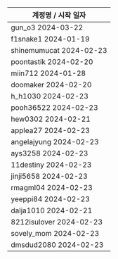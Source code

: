 | 계정명 / 시작 일자|
|--------|
| gun_o3 2024-03-22 |
| f1snake1 2024-01-19 |
| shinemumucat 2024-02-23 |
| poontastik 2024-02-20 |
| miin712 2024-01-28 |
| doomaker 2024-02-20 |
| h_h1030 2024-02-23 |
| pooh36522 2024-02-23 |
| hew0302 2024-02-21 |
| applea27 2024-02-23 |
| angelajyung 2024-02-23 |
| ays3258 2024-02-23 |
| 11destiny 2024-02-23 |
| jinji5658 2024-02-23 |
| rmagml04 2024-02-23 |
| yeeppi84 2024-02-23 |
| dalja1010 2024-02-21 |
| 8212isulover 2024-02-23 |
| sovely_mom 2024-02-23 |
| dmsdud2080 2024-02-23 |
